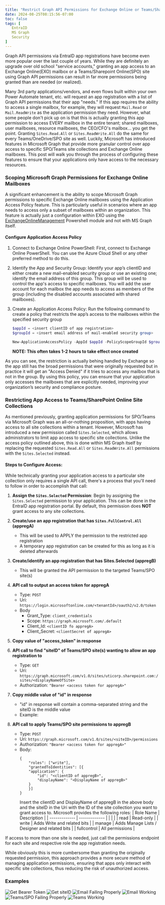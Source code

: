 ```yaml
---
title: "Restrict Graph API Permissions for Exchange Online or Teams/Sharepoint Online"
date: 2024-08-25T08:15:56-07:00
toc: false
tags: [
   EntraID
   MS Graph
   Security
]
---
```


Graph API permissions via EntraID app registrations have become even more popular over the last couple of years. While they are definitely an upgrade over old school "service accounts," granting an app access to an Exchange Online(EXO) mailbox or a Teams/Sharepoint Online(SPO) site using Graph API permissions can result in far more permissions being granted than are needed (or realized).

Many 3rd party applications/vendors, and even flows built within your own Power Automate tenant, etc. will request an app registration with a list of Graph API permissions that their app "needs." If this app requires the ability to access a single mailbox, for example, they will request `Mail.Read` or `Mail.ReadWrite` as the application permission they need. However, what some people don't pick up on is that this is actually granting this app permission to access EVERY mailbox in the entire tenant; shared mailboxes, user mailboxes, resource mailboxes, the CEO/CFO's mailbox... you get the point. Granting `Sites.Read.All` or `Sites.ReadWrite.All` do the same for every Teams/OneDrive/SPO site as well. Luckily, Microsoft has introduced features in Microsoft Graph that provide more granular control over app access to specific SPO/Teams site collections and Exchange Online mailboxes. This post will walk you through the process of configuring these features to ensure that your applications only have access to the necessary resources.

### Scoping Microsoft Graph Permissions for Exchange Online Mailboxes
A significant enhancement is the ability to scope Microsoft Graph permissions to specific Exchange Online mailboxes using the Application Access Policy feature. This is particularly useful in scenarios where an app needs to access only a subset of mailboxes within an organization. This feature is actually just a configuration within EXO using the [ExchangeOnlineManagement](https://www.powershellgallery.com/packages/ExchangeOnlineManagement/3.5.1) Powershell module and not with MS Graph itself.

#### Configure Application Access Policy
1. Connect to Exchange Online PowerShell: First, connect to Exchange Online PowerShell. You can use the Azure Cloud Shell or any other preferred method to do this.

2. Identify the App and Security Group: Identify your app’s clientID and either create a new mail-enabled security group or use an existing one; identify the email address of this group. This group will be used to control the app's access to specific mailboxes. You will add the user account for each mailbox the app needs to access as members of the group (including the disabled accounts associated with shared mailboxes).

3. Create an Application Access Policy: Run the following command to create a policy that restricts the app’s access to the mailboxes within the specified security group
   ```powershell
   $appId = <insert clientID of app registration>
   $groupId = <insert email address of mail-enabled security group>
   
   New-ApplicationAccessPolicy -AppId $appId -PolicyScopeGroupId $groupId -AccessRight RestrictAccess -Description "Scopes down appregX to just mailboxes in groupY"
   ```
   **NOTE: This often takes 1-2 hours to take effect once created**

As you can see, the restriction is actually behing handled by Exchange so the app still has the broad permissions that were originally requested but in practice it will get an "Access Denied" if it tries to access any mailbox that is not in the group. By using this policy, you can ensure that your application only accesses the mailboxes that are explicitly needed, improving your organization’s security and compliance posture.


### Restricting App Access to Teams/SharePoint Online Site Collections
As mentioned previously, granting application permissions for SPO/Teams via Microsoft Graph was an all-or-nothing proposition, with apps having access to all site collections within a tenant. However, Microsoft has introduced a new permission called `Sites.Selected`, which allows administrators to limit app access to specific site collections. Unlike the access policy outlined above, this is done within MS Graph itself by replacing the requested `Sites.Read.All` or `Sites.ReadWrite.All` permissions with the `Sites.Selected` instead.

#### Steps to Configure Access:
While technically granting your application access to a particular site collection only requires a single API call, there's a process that you'll need to follow in order to accomplish that call:

1. **Assign the `Sites.Selected` Permission**:
   Begin by assigning the `Sites.Selected` permission to your application. This can be done in the EntraID app registration portal. By default, this permission does **NOT** grant access to any site collections.

2. **Create/use an app registration that has `Sites.FullControl.All` (appregA)**
   - This will be used to APPLY the permission to the restricted app registration
   - A temporary app registration can be created for this as long as it is deleted afterwards

3. **Create/identify an app registration that has Sites.Selected (appregB)**
   - This will be granted the API permission to the targeted Teams/SPO site(s)

4. **API call to output an access token for appregA**
   - Type: `POST`
   - Uri: `https://login.microsoftonline.com/<tenantId>/oauth2/v2.0/token`
   - Body
     - Grant_Type: `client_credentials`
     - Scope: `https://graph.microsoft.com/.default`
     - Client_Id: `<clientID fo appregA>`
     - Client_Secret: `<clientSecret of appregA>`
     

6. **Copy value of "access_token" in response**

7. **API call to find "siteID" of Teams/SPO site(s) wanting to allow an app registration to**
   - Type: `GET`
   - Uri: `https://graph.microsoft.com/v1.0/sites/uticorp.sharepoint.com:/sites/<displayNameOfSite>`
   - Authorization: `"Bearer <access token for appregA>"`

8. **Copy middle value of "id" in response**
   - "id" in response will contain a comma-separated string and the siteID is the middle value
   - Example: 

9. **API call to apply Teams/SPO site permissions to appregB**
   - Type: `POST`
   - Uri: `https://graph.microsoft.com/v1.0/sites/<siteID>/permissions`
   - Authorization: `"Bearer <access token for appregA>"`
   - Body:
        ```text
        {
            "roles": ["write"],
            "grantedToIdentities": [{
            "application": {
                "id": "<clientID of appregB>",
                "displayName": "<DisplayName of appregB>"
            }
            }]
        }
        ```
        Insert the clientID and DisplayName of appregB in the above body and the siteID in the Uri with the ID of the site collection you want to grant access to. Microsoft provides the following roles:
        | Role Name     | Description                            |
        | ------------- | -------------                          |
        |               |                                        |
        | read | Read-only                                       |
        | write | Adds Write and related bits                    |
        | manage | Adds Manage Lists / Designer and related bits |
        | fullcontrol | All permissions                          |

If access to more than one site is needed, just call the permissions endpoint for each site and respective role the app registration needs.

While obviously this is more cumbersome than granting the originally requested permission, this approach provides a more secure method of managing application permissions, ensuring that apps only interact with specific site collections, thus reducing the risk of unauthorized access.

### Examples
![Get Bearer Token](getBearerToken.png)
![Get siteID](getSiteID.png)
![Email Failing Properly](emailFailing.png)
![Email Working](emailWorking.png)
![Teams/SPO Failing Properly](teamsFailing.png)
![Teams Working](teamsWorking.png)